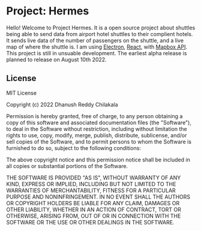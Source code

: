 # Project: Hermes
Hello! Welcome to Project Hermes. It is a open source project about shuttles being able to send data from airport hotel shuttles to their complient hotels. It sends live data of the number of passengers on the shuttle, and a live map of where the shuttle is. I am using [Electron](https://www.electronjs.org), [React](https://reactjs.org), with [Mapbox API](https://www.mapbox.com). This project is still in unsuable development. The earliest alpha release is planned to release on August 10th 2022.

## License
MIT License

Copyright (c) 2022 Dhanush Reddy Chilakala

Permission is hereby granted, free of charge, to any person obtaining a copy
of this software and associated documentation files (the "Software"), to deal
in the Software without restriction, including without limitation the rights
to use, copy, modify, merge, publish, distribute, sublicense, and/or sell
copies of the Software, and to permit persons to whom the Software is
furnished to do so, subject to the following conditions:

The above copyright notice and this permission notice shall be included in all
copies or substantial portions of the Software.

THE SOFTWARE IS PROVIDED "AS IS", WITHOUT WARRANTY OF ANY KIND, EXPRESS OR
IMPLIED, INCLUDING BUT NOT LIMITED TO THE WARRANTIES OF MERCHANTABILITY,
FITNESS FOR A PARTICULAR PURPOSE AND NONINFRINGEMENT. IN NO EVENT SHALL THE
AUTHORS OR COPYRIGHT HOLDERS BE LIABLE FOR ANY CLAIM, DAMAGES OR OTHER
LIABILITY, WHETHER IN AN ACTION OF CONTRACT, TORT OR OTHERWISE, ARISING FROM,
OUT OF OR IN CONNECTION WITH THE SOFTWARE OR THE USE OR OTHER DEALINGS IN THE
SOFTWARE.